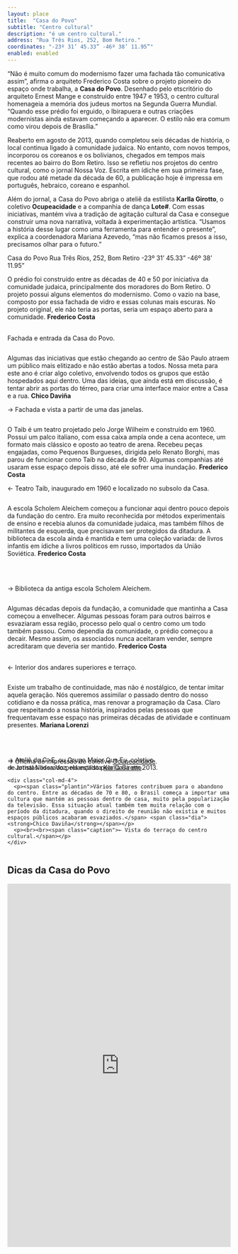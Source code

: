 ```yaml
---
layout: place
title:  "Casa do Povo"
subtitle: "Centro cultural"
description: "é um centro cultural."
address: "Rua Três Rios, 252, Bom Retiro."
coordinates: "-23º 31’ 45.33” -46º 38’ 11.95”"
enabled: enabled
---
```


<div class="container">
  <div class="row">
    <div class="col-md-10 col-md-offset-1">
      <p>“Não é muito comum do modernismo fazer uma fachada tão comunicativa assim”, afirma o arquiteto Frederico Costa sobre o projeto pioneiro do espaço onde trabalha, a <strong>Casa do Povo</strong>. Desenhado pelo etscritório do arquiteto Ernest Mange e construído entre 1947 e 1953, o centro cultural homenageia a memória dos judeus mortos na Segunda Guerra Mundial. “Quando esse prédio foi erguido, o Ibirapuera e outras criações modernistas ainda estavam começando a aparecer. O estilo não era comum como virou depois de Brasília.”</p>
      <p>Reaberto em agosto de 2013, quando completou seis décadas de história, o local continua ligado à comunidade judaica. No entanto, com novos tempos, incorporou os coreanos e os bolivianos, chegados em tempos mais recentes ao bairro do Bom Retiro. Isso se refletiu nos projetos do centro cultural, como o jornal Nossa Voz. Escrita em ídiche em sua primeira fase, que rodou até metade da década de 60, a publicação hoje é impressa em português, hebraico, coreano e espanhol.</p>
      <p>Além do jornal, a Casa do Povo abriga o ateliê da estilista <strong>Karlla Girotto</strong>, o coletivo <strong>Ocupeacidade</strong> e a companhia de dança <strong>Lote#</strong>. Com essas iniciativas, mantém viva a tradição de agitação cultural da Casa e consegue construir uma nova narrativa, voltada à experimentação artística. “Usamos a história desse lugar como uma ferramenta para entender o presente”, explica a coordenadora Mariana Azevedo, “mas não ficamos presos a isso, precisamos olhar para o futuro.”</p>
    </div>
  </div>

  <div class="location row">
    <div class="col-md-4 col-md-offset-4 text-center">
      <span class="company">Casa do Povo</span>
      <span class="address">Rua Três Rios, 252, Bom Retiro</span>
      <span class="coordinates">-23º 31’ 45.33”  -46º 38’ 11.95”</span>
      <div class="compass"></div>
    </div>
  </div>

</div>

<div class="centro-container">
  <div class="row margin-bottom">
    <div class="col-md-6 col-md-offset-2">
      <img src="/images/content/casa-do-povo/01.jpg" class="" alt="">
    </div>
    <div class="col-md-4">
      <p><span class="plantin">O prédio foi construído entre as décadas de 40 e 50 por iniciativa da comunidade judaica, principalmente dos moradores do Bom Retiro. O projeto possui alguns elementos do modernismo. Como o vazio na base, composto por essa fachada de vidro e essas colunas mais escuras. No projeto original, ele não teria as portas, seria um espaço aberto para a comunidade.</span> <span class="dia"><strong>Frederico Costa</strong></span></p>
      <p><br><span class="caption left">Fachada e entrada da Casa do Povo.</span></p>
    </div>
  </div>

  <div class="row margin-bottom">
    <div class="col-md-6">
      <img src="/images/content/casa-do-povo/02.jpg" class="" alt="">
    </div>
  </div>

  <div class="row margin-bottom double">
    <div class="col-md-4 col-md-offset-4">
      <img src="/images/content/casa-do-povo/03.jpg" class="" alt="">
    </div>
  </div>

  <div class="row margin-bottom">
    <div class="col-md-4">
      <p><span class="plantin">Algumas das iniciativas que estão chegando ao centro de São Paulo atraem um público mais elitizado e não estão abertas a todos. Nossa meta para este ano é criar algo coletivo, envolvendo todos os grupos que estão hospedados aqui dentro. Uma das ideias, que ainda está em discussão, é tentar abrir as portas do térreo, para criar uma interface maior entre a Casa e a rua.</span> <span class="dia"><strong>Chico Daviña</strong></span></p>
      <p><span class="caption">→ Fachada e vista a partir de uma das janelas.</span></p>
    </div>
    <div class="col-md-6">
      <img src="/images/content/casa-do-povo/04.jpg" class="" alt="">
    </div>
  </div>

  <div class="row margin-bottom">
    <div class="col-md-6 col-md-offset-4">
      <img src="/images/content/casa-do-povo/05.jpg" class="" alt="">
    </div>
  </div>

  <div class="row margin-bottom double">
    <div class="col-md-8 col-md-offset-4">
      <img src="/images/content/casa-do-povo/06.jpg" class="" alt="">
    </div>
  </div>

  <div class="row margin-bottom">
    <div class="col-md-4 col-md-offset-4">
      <img src="/images/content/casa-do-povo/07.jpg" class="" alt="">
    </div>
    <div class="col-md-4">
      <p><span class="plantin">O Taib é um teatro projetado pelo Jorge Wilheim e construído em 1960. Possui um palco italiano, com essa caixa ampla onde a cena acontece, um formato mais clássico e oposto ao teatro de arena. Recebeu peças engajadas, como Pequenos Burgueses, dirigida pelo Renato Borghi, mas parou de funcionar como Taib na década de 90. Algumas companhias até usaram esse espaço depois disso, até ele sofrer uma inundação.</span> <span class="dia"><strong>Frederico Costa</strong></span></p>
      <p><span class="caption">← Teatro Taib, inaugurado em 1960 e localizado no subsolo da Casa.</span></p>
    </div>
  </div>

  <div class="row margin-bottom">
    <div class="col-md-8">
      <img src="/images/content/casa-do-povo/08.jpg" class="" alt="">
    </div>
  </div>

  <div class="row margin-bottom">
    <div class="col-md-4">
      <img src="/images/content/casa-do-povo/09.jpg" class="" alt="">
    </div>
  </div>

  <div class="row margin-bottom double">
    <div class="col-md-6 col-md-offset-2">
      <img src="/images/content/casa-do-povo/10.jpg" class="" alt="">
    </div>
  </div>

  <div class="row margin-bottom">
    <div class="col-md-4">
      <p><span class="plantin">A escola Scholem Aleichem começou a funcionar aqui dentro pouco depois da fundação do centro. Era muito reconhecida por métodos experimentais de ensino e recebia alunos da comunidade judaica, mas também filhos de militantes de esquerda, que precisavam ser protegidos da ditadura. A biblioteca da escola ainda é mantida e tem uma coleção variada: de livros infantis em ídiche a livros políticos em russo, importados da União Soviética.</span> <span class="dia"><strong>Frederico Costa</strong></span></p>
    </div>
    <div class="col-md-4">
      <img src="/images/content/casa-do-povo/11.jpg" class="" alt="">
    </div>
  </div>

  <div class="row margin-bottom">
    <div class="col-md-4">
      <p><br><br><span class="caption">→ Biblioteca da antiga escola Scholem Aleichem.</span></p>
    </div>
    <div class="col-md-8">
      <img src="/images/content/casa-do-povo/12.jpg" class="" alt="">
    </div>
  </div>

  <div class="row margin-bottom double">
    <div class="col-md-6 col-md-offset-4">
      <img src="/images/content/casa-do-povo/13.jpg" class="" alt="">
    </div>
  </div>

  <div class="row margin-bottom">
    <div class="col-md-8">
      <img src="/images/content/casa-do-povo/14.jpg" class="" alt="">
    </div>
    <div class="col-md-4">
      <p><span class="plantin">Algumas décadas depois da fundação, a comunidade que mantinha a Casa começou a envelhecer. Algumas pessoas foram para outros bairros e esvaziaram essa região, processo pelo qual o centro como um todo também passou. Como dependia da comunidade, o prédio começou a decair. Mesmo assim, os associados nunca aceitaram vender, sempre acreditaram que deveria ser mantido.</span> <span class="dia"><strong>Frederico Costa</strong></span></p>
      <p><br><span class="caption">← Interior dos andares superiores e terraço.</span></p>
    </div>
  </div>

  <div class="row margin-bottom">
    <div class="col-md-4">
      <img src="/images/content/casa-do-povo/15.jpg" class="" alt="">
    </div>
  </div>

  <div class="row margin-bottom">
    <div class="col-md-4 col-md-offset-4">
      <img src="/images/content/casa-do-povo/16.jpg" class="" alt="">
    </div>
  </div>

  <div class="row margin-bottom double">
    <div class="col-md-6 col-md-offset-2">
      <img src="/images/content/casa-do-povo/17.jpg" class="" alt="">
    </div>
  </div>

  <div class="row margin-bottom">
    <div class="col-md-4">
      <p><span class="plantin">Existe um trabalho de continuidade, mas não é nostálgico, de tentar imitar aquela geração. Nós queremos assimilar o passado dentro do nosso cotidiano e da nossa prática, mas renovar a programação da Casa. Claro que respeitando a nossa história, inspirados pelas pessoas que frequentavam esse espaço nas primeiras décadas de atividade e continuam presentes.</span> <span class="dia"><strong>Mariana Lorenzi</strong></span></p>
      <p><br><br><br><span class="caption">→ Oficina de impressão do coletivo <u>Ocupeacidade</u>.</span></p>
    </div>
    <div class="col-md-8">
      <img src="/images/content/casa-do-povo/18.jpg" class="" alt="">
    </div>
  </div>

  <div class="row margin-bottom">
    <div class="col-md-4 col-md-offset-8">
      <img src="/images/content/casa-do-povo/19.jpg" class="" alt="">
    </div>
  </div>

  <div class="row margin-bottom">
    <div class="col-md-6 col-md-offset-4">
      <img src="/images/content/casa-do-povo/20.jpg" class="" alt="">
    </div>
  </div>

  <div class="row margin-bottom double" style="position:relative;">
    <p style="position: absolute; bottom: 0; left: 0; margin: 0;"><span class="caption">→ Jornal Nossa Voz, relançado pela Casa em 2013. </span></p>
    <div class="col-md-4 col-md-offset-8">
      <img src="/images/content/casa-do-povo/21.jpg" class="" alt="">
    </div>
  </div>

  <div class="row margin-bottom" style="position:relative;">
    <p style="position: absolute; bottom: 0; left: 0; margin: 0;"><span class="caption">→ Ateliê do G>E, ou Grupo Maior Que Eu, coletivo <br>de artistas liderado pela estilista <u>Karlla Girotto</u>.</span></p>
    <div class="col-md-8 col-md-offset-4">
      <img src="/images/content/casa-do-povo/22.jpg" class="" alt="">
    </div>
  </div>

  <div class="row margin-bottom">
    <div class="col-md-4 col-md-offset-4">
      <img src="/images/content/casa-do-povo/23.jpg" class="" alt="">
    </div>
  </div>

  <div class="row margin-bottom double">
    <div class="col-md-6 col-md-offset-6">
      <img src="/images/content/casa-do-povo/24.jpg" class="" alt="">
    </div>
  </div>

  <div class="row margin-bottom">
    <div class="col-md-6 col-md-offset-2">
      <img src="/images/content/casa-do-povo/25.jpg" class="" alt="">
    </div>

    <div class="col-md-4">
      <p><span class="plantin">Vários fatores contribuem para o abandono do centro. Entre as décadas de 70 e 80, o Brasil começa a importar uma cultura que mantém as pessoas dentro de casa, muito pela popularização da televisão. Essa situação atual também tem muita relação com o período da ditadura, quando o direito de reunião não existia e muitos espaços públicos acabaram esvaziados.</span> <span class="dia"><strong>Chico Daviña</strong></span></p>
      <p><br><br><span class="caption">← Vista do terraço do centro cultural.</span></p>
    </div>
  </div>

  <div class="row margin-bottom">
    <div class="col-md-4">
      <img src="/images/content/casa-do-povo/26.jpg" class="" alt="">
    </div>
  </div>

  <div class="row">
    <div class="col-md-8">
      <img src="/images/content/casa-do-povo/27.jpg" class="" alt="">
    </div>
  </div>
</div>

<div class="full-width map-holder">
  <h2 class="text-center"><span class="dia">Dicas da</span> <span class="plantin"><strong>Casa do Povo</strong></span></h2>

  <iframe src="https://www.google.com/maps/embed?pb=!1m14!1m8!1m3!1d3658.090132753457!2d-46.636655000000005!3d-23.5292604!3m2!1i1024!2i768!4f13.1!3m3!1m2!1s0x94ce5860b2823481%3A0xdb5ed1cfdd63acf!2sR.+Tr%C3%AAs+Rios%2C+252+-+Bom+Retiro%2C+S%C3%A3o+Paulo+-+SP!5e0!3m2!1sen!2sbr!4v1425680261565" width="100%" height="820" frameborder="0" style="border:0"></iframe>
</div>
